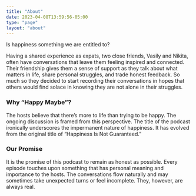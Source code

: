 ```yaml
---
title: "About"
date: 2023-04-08T13:59:56-05:00
type: "page"
layout: "about"
---
```


Is happiness something we are entitled to?

Having a shared experience as expats, two close friends, Vasily and Nikita, often have conversations that leave them feeling inspired and connected. Their friendship gives them a sense of support as they talk about what matters in life, share personal struggles, and trade honest feedback. So much so they decided to start recording their conversations in hopes that others would find solace in knowing they are not alone in their struggles.

### Why “Happy Maybe”?

The hosts believe that there’s more to life than trying to be happy. The ongoing discussion is framed from this perspective. The title of the podcast ironically underscores the impermanent nature of happiness. It has evolved from the original title of “Happiness Is Not Guaranteed.” 

### Our Promise

It is the promise of this podcast to remain as honest as possible. Every episode touches upon something that has personal meaning and importance to the hosts. The conversations flow naturally and may sometimes take unexpected turns or feel incomplete. They, however, are always real.
